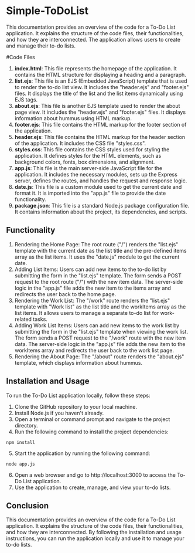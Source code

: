 # Simple-ToDoList

This documentation provides an overview of the code for a To-Do List application. It explains the structure of the code files, their functionalities, and how they are interconnected. The application allows users to create and manage their to-do lists.

#Code Files

1. **index.html**: This file represents the homepage of the application. It contains the HTML structure for displaying a heading and a paragraph.
2. **list.ejs**: This file is an EJS (Embedded JavaScript) template that is used to render the to-do list view. It includes the "header.ejs" and "footer.ejs" files. It displays the title of the list and the list items dynamically using EJS tags.
3. **about.ejs**: This file is another EJS template used to render the about page view. It includes the "header.ejs" and "footer.ejs" files. It displays information about hummus using HTML markup.
4. **footer.ejs**: This file contains the HTML markup for the footer section of the application.
5. **header.ejs**: This file contains the HTML markup for the header section of the application. It includes the CSS file "styles.css".
6. **styles.css**: This file contains the CSS styles used for styling the application. It defines styles for the HTML elements, such as background colors, fonts, box dimensions, and alignment.
7. **app.js**: This file is the main server-side JavaScript file for the application. It includes the necessary modules, sets up the Express server, defines the routes, and handles the request and response logic.
8. **date.js**: This file is a custom module used to get the current date and format it. It is imported into the "app.js" file to provide the date functionality.
9. **package.json**: This file is a standard Node.js package configuration file. It contains information about the project, its dependencies, and scripts.

## Functionality

1. Rendering the Home Page: The root route ("/") renders the "list.ejs" template with the current date as the list title and the pre-defined items array as the list items. It uses the "date.js" module to get the current date.
2. Adding List Items: Users can add new items to the to-do list by submitting the form in the "list.ejs" template. The form sends a POST request to the root route ("/") with the new item data. The server-side logic in the "app.js" file adds the new item to the items array and redirects the user back to the home page.
3. Rendering the Work List: The "/work" route renders the "list.ejs" template with "Work list" as the list title and the workItems array as the list items. It allows users to manage a separate to-do list for work-related tasks.
4. Adding Work List Items: Users can add new items to the work list by submitting the form in the "list.ejs" template when viewing the work list. The form sends a POST request to the "/work" route with the new item data. The server-side logic in the "app.js" file adds the new item to the workItems array and redirects the user back to the work list page.
5. Rendering the About Page: The "/about" route renders the "about.ejs" template, which displays information about hummus.

## Installation and Usage

To run the To-Do List application locally, follow these steps:

1. Clone the GitHub repository to your local machine.
2. Install Node.js if you haven't already.
3. Open a terminal or command prompt and navigate to the project directory.
4. Run the following command to install the project dependencies:

```
npm install
```
5. Start the application by running the following command:
```
node app.js
```
6. Open a web browser and go to http://localhost:3000 to access the To-Do List application.
7. Use the application to create, manage, and view your to-do lists.

## Conclusion

This documentation provides an overview of the code for a To-Do List application. It explains the structure of the code files, their functionalities, and how they are interconnected. By following the installation and usage instructions, you can run the application locally and use it to manage your to-do lists.
